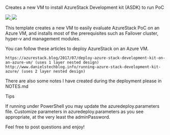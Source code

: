 Creates a new VM to install AzureStack Development kit (ASDK) to run PoC


<a href="https://portal.azure.com/#create/Microsoft.Template/uri/https%3A%2F%2Fraw.githubusercontent.com%2Fyagmurs%2FAzureStack-VM-PoC%2Fdevelopment%2Fazuredeploy.json" target="_blank">
    <img src="https://azuredeploy.net/deploybutton.png"/>
</a>

<a href="http://armviz.io/#/?load=https%3A%2F%2Fraw.githubusercontent.com%2Fyagmurs%2FAzureStack-VM-PoC%2Fdevelopment%2Fazuredeploy.json" target="_blank">
    <img src="https://raw.githubusercontent.com/shenglol/arm-visualizer/master/src/visualizebutton.png"/>
</a>

This template creates a new VM to easily evaluate AzureStack PoC on an Azure VM, and installs most of the prerequisites such as Failover cluster, hyper-v and management modules.

You can follow these articles to deploy AzureStack on an Azure VM.
    
    https://azurestack.blog/2017/07/deploy-azure-stack-development-kit-on-an-azure-vm/ (uses 1 layer nested design)
    http://www.danielstechblog.info/running-azure-stack-development-kit-azure/ (uses 2 layer nested design)

There are also some notes I have created during the deployment please in NOTES.md

Tips

If running under PowerShell you may update the azuredeploy.parameters file.
Customize parameters in azuredeploy.parameters as you see appropriate, at the very least the adminPassword.

Feel free to post questions and enjoy!